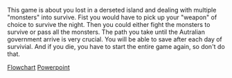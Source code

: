 This game is about you lost in a derseted island and dealing with multiple "monsters" into survive.
Fist you would have to pick up your "weapon" of choice to survive the night.
Then you could either fight the monsters to survive or pass all the monsters. The path you take until the Autralian government arrive is very crucial.
You will be able to save after each day of survivial.
And if you die, you have to start the entire game again, so don't do that.

[Flowchart](https://www.draw.io/#G1ZvnIiQ5nfxOp_y6M-z15STC9YQSlflPB)
[Powerpoint](https://docs.google.com/presentation/d/1nFv-ZHnueqbYVC6yzaBGu9goe0EtzvYlyW_c_dtGOTA/edit#slide=id.p)